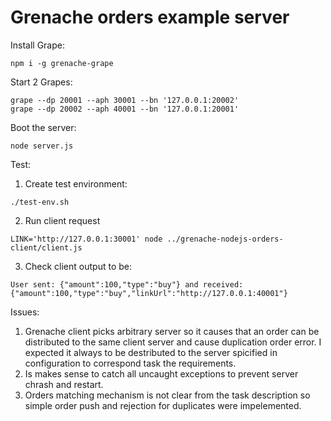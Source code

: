 # Grenache orders example server

Install Grape:

```
npm i -g grenache-grape
```

Start 2 Grapes:

```
grape --dp 20001 --aph 30001 --bn '127.0.0.1:20002'
grape --dp 20002 --aph 40001 --bn '127.0.0.1:20001'
```

Boot the server:

```
node server.js
```

Test:

1. Create test environment:
```
./test-env.sh
```

2. Run client request
```
LINK='http://127.0.0.1:30001' node ../grenache-nodejs-orders-client/client.js
```

3. Check client output to be:
```
User sent: {"amount":100,"type":"buy"} and received: {"amount":100,"type":"buy","linkUrl":"http://127.0.0.1:40001"}
```

Issues:

1. Grenache client picks arbitrary server so it causes that an order can be distributed to the same client server and cause duplication order error. I expected it always to be destributed to the server spicified in configuration to correspond task the requirements.
2. Is makes sense to catch all uncaught exceptions to prevent server chrash and restart.
3. Orders matching mechanism is not clear from the task description so simple order push and rejection for duplicates were impelemented.